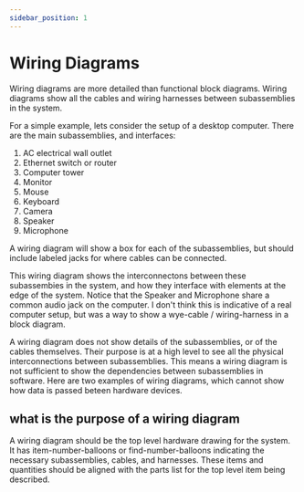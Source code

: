 ```yaml
---
sidebar_position: 1
---
```


# Wiring Diagrams

Wiring diagrams are more detailed than functional block diagrams.
Wiring diagrams show all the cables and wiring harnesses between subassemblies in the system.

For a simple example, lets consider the setup of a desktop computer. 
There are the main subassemblies, and interfaces:

1. AC electrical wall outlet
2. Ethernet switch or router
3. Computer tower
4. Monitor
5. Mouse
6. Keyboard
7. Camera
8. Speaker
9. Microphone

A wiring diagram will show a box for each of the subassemblies, but should include labeled jacks for where cables can be connected.

[//]: # (TODO, add a drawing of the system)

This wiring diagram shows the interconnectons between these subassembies in the system, and how they interface with elements at the edge of the system. Notice that the Speaker and Microphone share a common audio jack on the computer. 
I don't think this is indicative of a real computer setup, but was a way to show a wye-cable / wiring-harness in a block diagram.

A wiring diagram does not show details of the subassemblies, or of the cables themselves. 
Their purpose is at a high level to see all the physical interconnections between subassemblies. 
This means a wiring diagram is not sufficient to show the dependencies between subassemblies in software. 
Here are two examples of wiring diagrams, which cannot show how data is passed beteen hardware devices.

[//]: # (TODO, add a drawing of a ethernet switch with devices connected to it. dotted line for data)

[//]: # (TODO, add a drawing of a 3 node CANbus, with the middle device having two jacks)

## what is the purpose of a wiring diagram

A wiring diagram should be the top level hardware drawing for the system.
It has item-number-balloons or find-number-balloons indicating the necessary subassemblies, cables, and harnesses.
These items and quantities should be aligned with the parts list for the top level item being described.